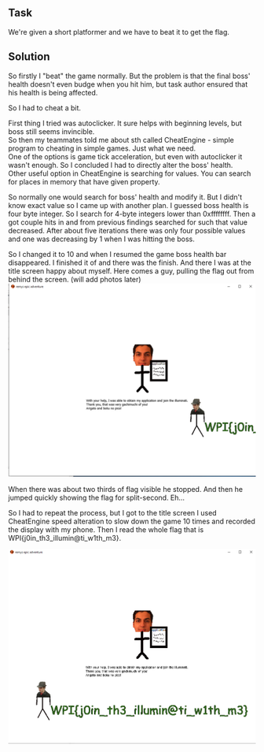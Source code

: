 ## Task

We're given a short platformer and we have to beat it to get the flag.

## Solution

So firstly I "beat" the game normally. But the problem is that the final boss' health doesn't even budge when you hit him, but task author ensured that his health is being affected.

So I had to cheat a bit.

First thing I tried was autoclicker. It sure helps with beginning levels, but boss still seems invincible. <br>
So then my teammates told me about sth called CheatEngine - simple program to cheating in simple games. Just what we need. <br>
One of the options is game tick acceleration, but even with autoclicker it wasn't enough. So I concluded I had to directly alter the boss' health. <br>
Other useful option in CheatEngine is searching for values. You can search for places in memory that have given property.

So normally one would search for boss' health and modify it. But I didn't know exact value so I came up with another plan. I guessed boss health is four byte integer. So I search for 4-byte integers lower than 0xffffffff. Then a got couple hits in and from previous findings searched for such that value decreased. After about five iterations there was only four possible values and one was decreasing by 1 when I was hitting the boss. 

So I changed it to 10 and when I resumed the game boss health bar disappeared. I finished it of and there was the finish. And there I was at the title screen happy about myself. Here comes a guy, pulling the flag out from behind the screen.
(will add photos later) <br>
![Image](https://raw.githubusercontent.com/miszcz2137/ctf-writeups/master/WPICTF2019/misc/screen1.png "Screen1")

When there was about two thirds of flag visible he stopped. And then he jumped quickly showing the flag for split-second. Eh...

So I had to repeat the process, but I got to the title screen I used CheatEngine speed alteration to slow down the game 10 times and recorded the display with my phone. Then I read the whole flag that is WPI{j0in_th3_illumin@ti_w1th_m3}.

![Image](https://raw.githubusercontent.com/miszcz2137/ctf-writeups/master/WPICTF2019/misc/slow-mo.png "Slow-mo screen")
